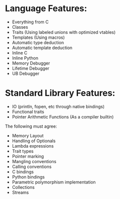 
# Language Features:
* Everything from C
* Classes
* Traits (Using labeled unions with optimized vtables)
* Templates (Using macros)
* Automatic type deduction
* Automatic template deduction
* Inline C
* Inline Python
* Memory Debugger
* Lifetime Debugger
* UB Debugger

# Standard Library Features:
* IO (println, fopen, etc through native bindings)
* Functional traits
* Pointer Arithmetic Functions (As a compiler builtin)


The following must agree:

* Memory Layout
* Handling of Optionals
* Lambda expressions
* Trait types
* Pointer marking
* Mangling conventions
* Calling conventions
* C bindings
* Python bindings
* Parametric polymorphism implementation
* Collections
* Streams
